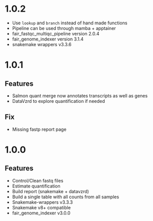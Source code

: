 # 1.0.2

* Use `lookup` and `branch` instead of hand made functions
* Pipeline can be used through mamba + apptainer
* fair_fastqc_multiqc_pipeline version 2.0.4
* fair_genome_indexer version 3.1.4
* snakemake wrappers v3.3.6

# 1.0.1

## Features

* Salmon quant merge now annotates transcripts as well as genes
* DataVzrd to explore quantification if needed

## Fix

* Missing fastp report page

# 1.0.0

## Features

* Control/Clean fastq files
* Estimate quantification
* Build report (snakemake + datavzrd)
* Build a single table with all counts from all samples
* Snakemake-wrappers v3.3.3
* Snakemake v8+ compatible
* fair_genome_indexer v3.0.0
